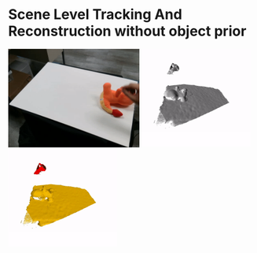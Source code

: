 # Scene Level Tracking And Reconstruction without object prior

<img src="docs/move_dragon_cam0.gif" height="200"/> <img src="docs/move_dragon_live.gif" height="200"/> <img src="docs/move_dragon_seg.gif" height="200"/>